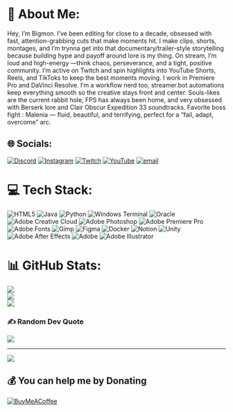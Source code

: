 # 💫 About Me:
Hey, I’m Bigmon. I’ve been editing for close to a decade, obsessed with fast, attention-grabbing cuts that make moments hit. I make clips, shorts, montages, and I’m trynna get into that documentary/trailer-style storytelling because building hype and payoff around lore is my thing. On stream, I’m loud and high-energy —think chaos, perseverance, and a tight, positive community. I’m active on Twitch and spin highlights into YouTube Shorts, Reels, and TikToks to keep the best moments moving. I work in Premiere Pro and DaVinci Resolve. I’m a workflow nerd too, streamer.bot automations keep everything smooth so the creative stays front and center. Souls-likes are the current rabbit hole, FPS has always been home, and very obsessed with Berserk lore and Clair Obscur Expedition 33 soundtracks. Favorite boss fight : Malenia — fluid, beautiful, and terrifying, perfect for a “fail, adapt, overcome” arc.


## 🌐 Socials:
[![Discord](https://img.shields.io/badge/Discord-%237289DA.svg?logo=discord&logoColor=white)](https://discord.gg/bMbUV7Yzcq) [![Instagram](https://img.shields.io/badge/Instagram-%23E4405F.svg?logo=Instagram&logoColor=white)](https://instagram.com/ttv_notbigmon) [![Twitch](https://img.shields.io/badge/Twitch-%239146FF.svg?logo=Twitch&logoColor=white)](https://twitch.tv/notbigmon) [![YouTube](https://img.shields.io/badge/YouTube-%23FF0000.svg?logo=YouTube&logoColor=white)](https://youtube.com/@Bigmon) [![email](https://img.shields.io/badge/Email-D14836?logo=gmail&logoColor=white)](mailto:tejasgv.main@gmail.com) 

# 💻 Tech Stack:
![HTML5](https://img.shields.io/badge/html5-%23E34F26.svg?style=for-the-badge&logo=html5&logoColor=white) ![Java](https://img.shields.io/badge/java-%23ED8B00.svg?style=for-the-badge&logo=openjdk&logoColor=white) ![Python](https://img.shields.io/badge/python-3670A0?style=for-the-badge&logo=python&logoColor=ffdd54) ![Windows Terminal](https://img.shields.io/badge/Windows%20Terminal-%234D4D4D.svg?style=for-the-badge&logo=windows-terminal&logoColor=white) ![Oracle](https://img.shields.io/badge/Oracle-F80000?style=for-the-badge&logo=oracle&logoColor=white) ![Adobe Creative Cloud](https://img.shields.io/badge/Adobe%20Creative%20Cloud-DA1F26.svg?style=for-the-badge&logo=Adobe%20Creative%20Cloud&logoColor=white) ![Adobe Photoshop](https://img.shields.io/badge/adobe%20photoshop-%2331A8FF.svg?style=for-the-badge&logo=adobe%20photoshop&logoColor=white) ![Adobe Premiere Pro](https://img.shields.io/badge/Adobe%20Premiere%20Pro-9999FF.svg?style=for-the-badge&logo=Adobe%20Premiere%20Pro&logoColor=white) ![Adobe Fonts](https://img.shields.io/badge/Adobe%20Fonts-000B1D.svg?style=for-the-badge&logo=Adobe%20Fonts&logoColor=white) ![Gimp](https://img.shields.io/badge/Gimp-657D8B?style=for-the-badge&logo=gimp&logoColor=FFFFFF) ![Figma](https://img.shields.io/badge/figma-%23F24E1E.svg?style=for-the-badge&logo=figma&logoColor=white) ![Docker](https://img.shields.io/badge/docker-%230db7ed.svg?style=for-the-badge&logo=docker&logoColor=white) ![Notion](https://img.shields.io/badge/Notion-%23000000.svg?style=for-the-badge&logo=notion&logoColor=white) ![Unity](https://img.shields.io/badge/unity-%23000000.svg?style=for-the-badge&logo=unity&logoColor=white) ![Adobe After Effects](https://img.shields.io/badge/Adobe%20After%20Effects-9999FF.svg?style=for-the-badge&logo=Adobe%20After%20Effects&logoColor=white) ![Adobe](https://img.shields.io/badge/adobe-%23FF0000.svg?style=for-the-badge&logo=adobe&logoColor=white) ![Adobe Illustrator](https://img.shields.io/badge/adobe%20illustrator-%23FF9A00.svg?style=for-the-badge&logo=adobe%20illustrator&logoColor=white)
# 📊 GitHub Stats:
![](https://github-readme-stats.vercel.app/api?username=RealBigmon&theme=dark&hide_border=false&include_all_commits=false&count_private=false)<br/>
![](https://nirzak-streak-stats.vercel.app/?user=RealBigmon&theme=dark&hide_border=false)<br/>
![](https://github-readme-stats.vercel.app/api/top-langs/?username=RealBigmon&theme=dark&hide_border=false&include_all_commits=false&count_private=false&layout=compact)

### ✍️ Random Dev Quote
![](https://quotes-github-readme.vercel.app/api?type=horizontal&theme=radical)

---
[![](https://visitcount.itsvg.in/api?id=RealBigmon&icon=0&color=6)](https://visitcount.itsvg.in)

  ## 💰 You can help me by Donating
  [![BuyMeACoffee](https://img.shields.io/badge/Buy%20Me%20a%20Coffee-ffdd00?style=for-the-badge&logo=buy-me-a-coffee&logoColor=black)](https://buymeacoffee.com/notbigmon) 

  
<!-- Proudly created with GPRM ( https://gprm.itsvg.in ) -->
